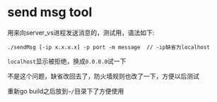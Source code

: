 # send msg tool

用来向server_vs进程发送消息的，测试用，语法如下:
```
./sendMsg [-ip x.x.x.x] -p port -m message  // -ip缺省为localhost
```
`localhost`显示被拒绝，换成`0.0.0.0`试一下

不是这个问题，缺省改回去了，防火墙规则也改了一下，方便以后测试

重新go build之后放到`~/`目录下了方便使用